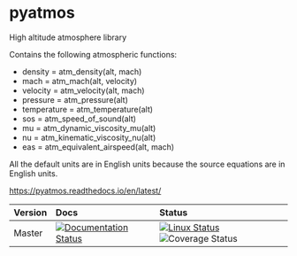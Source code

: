 # pyatmos
High altitude atmosphere library

Contains the following atmospheric functions:

- density = atm_density(alt, mach)
- mach = atm_mach(alt, velocity)
- velocity = atm_velocity(alt, mach)
- pressure = atm_pressure(alt)
- temperature = atm_temperature(alt)
- sos = atm_speed_of_sound(alt)
- mu = atm_dynamic_viscosity_mu(alt)
- nu = atm_kinematic_viscosity_nu(alt)
- eas = atm_equivalent_airspeed(alt, mach)

All the default units are in English units because the source equations
are in English units.

https://pyatmos.readthedocs.io/en/latest/

|  Version  | Docs  | Status |
| :--- 	  | :--- 	  | :--- 	  |
|   Master | [![Documentation Status](https://readthedocs.org/projects/pynastran-git/badge/?version=latest)](https://pyatmos.readthedocs.io/en/latest/#) | [![Linux Status](https://img.shields.io/travis/SteveDoyle2/pyatmos/master.svg)](https://travis-ci.org/SteveDoyle2/pyatmos) ![Coverage Status](https://coveralls.io/repos/github/SteveDoyle2/pyatmos/badge.svg?branch=master) |

<!---

|  [![PyPi Version](https://img.shields.io/pypi/v/pyatmos.svg)](https://pypi.python.org/pypi/pyatmos) | [docs](http://pynastran.m4-engineering.com/1.1.0/) | [![Build Status](https://img.shields.io/travis/SteveDoyle2/pyatmos/v1.0.svg)](https://travis-ci.org/SteveDoyle2/pyatmos) [![Coverage Status](https://img.shields.io/coveralls/SteveDoyle2/pyatmos/v1.0.svg)](https://coveralls.io/github/SteveDoyle2/pyatmos?branch=v1.0) |

--->
